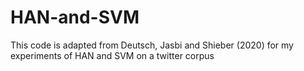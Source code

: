 # HAN-and-SVM
This code is adapted from Deutsch, Jasbi and Shieber (2020) for my experiments of HAN and SVM on a twitter corpus
